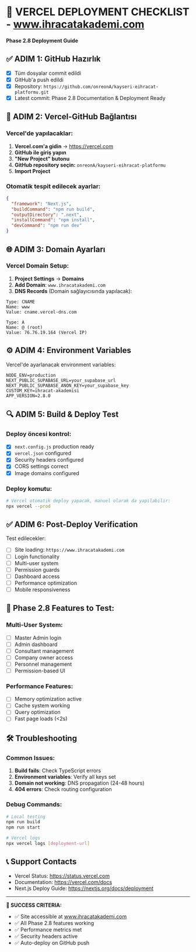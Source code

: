 # 🚀 VERCEL DEPLOYMENT CHECKLIST - www.ihracatakademi.com

**Phase 2.8 Deployment Guide**

## ✅ **ADIM 1: GitHub Hazırlık** 
- [x] Tüm dosyalar commit edildi
- [x] GitHub'a push edildi  
- [x] Repository: `https://github.com/onreonA/kayseri-eihracat-platformu.git`
- [x] Latest commit: Phase 2.8 Documentation & Deployment Ready

## 🔗 **ADIM 2: Vercel-GitHub Bağlantısı**

### Vercel'de yapılacaklar:
1. **Vercel.com'a gidin** → https://vercel.com
2. **GitHub ile giriş yapın**
3. **"New Project" butonu**
4. **GitHub repository seçin:** `onreonA/kayseri-eihracat-platformu`
5. **Import Project**

### Otomatik tespit edilecek ayarlar:
```json
{
  "framework": "Next.js",
  "buildCommand": "npm run build", 
  "outputDirectory": ".next",
  "installCommand": "npm install",
  "devCommand": "npm run dev"
}
```

## 🌐 **ADIM 3: Domain Ayarları**

### Vercel Domain Setup:
1. **Project Settings** → **Domains**
2. **Add Domain**: `www.ihracatakademi.com`
3. **DNS Records** (Domain sağlayıcısında yapılacak):

```dns
Type: CNAME
Name: www
Value: cname.vercel-dns.com

Type: A  
Name: @ (root)
Value: 76.76.19.164 (Vercel IP)
```

## ⚙️ **ADIM 4: Environment Variables**

Vercel'de ayarlanacak environment variables:
```env
NODE_ENV=production
NEXT_PUBLIC_SUPABASE_URL=your_supabase_url
NEXT_PUBLIC_SUPABASE_ANON_KEY=your_supabase_key
CUSTOM_KEY=ihracat-akademisi
APP_VERSION=2.8.0
```

## 🔍 **ADIM 5: Build & Deploy Test**

### Deploy öncesi kontrol:
- [x] `next.config.js` production ready
- [x] `vercel.json` configured  
- [x] Security headers configured
- [x] CORS settings correct
- [x] Image domains configured

### Deploy komutu:
```bash
# Vercel otomatik deploy yapacak, manuel olarak da yapılabilir:
npx vercel --prod
```

## ✅ **ADIM 6: Post-Deploy Verification**

Test edilecekler:
- [ ] Site loading: `https://www.ihracatakademi.com`
- [ ] Login functionality
- [ ] Multi-user system
- [ ] Permission guards
- [ ] Dashboard access
- [ ] Performance optimization
- [ ] Mobile responsiveness

## 🎯 **Phase 2.8 Features to Test:**

### Multi-User System:
- [ ] Master Admin login
- [ ] Admin dashboard
- [ ] Consultant management
- [ ] Company owner access
- [ ] Personnel management
- [ ] Permission-based UI

### Performance Features:
- [ ] Memory optimization active
- [ ] Cache system working
- [ ] Query optimization
- [ ] Fast page loads (<2s)

## 🛠️ **Troubleshooting**

### Common Issues:
1. **Build fails**: Check TypeScript errors
2. **Environment variables**: Verify all keys set
3. **Domain not working**: DNS propagation (24-48 hours)
4. **404 errors**: Check routing configuration

### Debug Commands:
```bash
# Local testing
npm run build
npm run start

# Vercel logs
npx vercel logs [deployment-url]
```

## 📞 **Support Contacts**
- Vercel Status: https://status.vercel.com
- Documentation: https://vercel.com/docs
- Next.js Deploy Guide: https://nextjs.org/docs/deployment

---

**🎉 SUCCESS CRITERIA:**
- ✅ Site accessible at www.ihracatakademi.com
- ✅ All Phase 2.8 features working
- ✅ Performance metrics met
- ✅ Security headers active
- ✅ Auto-deploy on GitHub push

